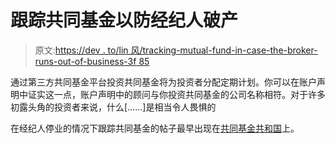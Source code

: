 # 跟踪共同基金以防经纪人破产

> 原文:[https://dev . to/lin 风/tracking-mutual-fund-in-case-the-broker-runs-out-of-business-3f 85](https://dev.to/windson/tracking-mutual-fund-in-case-the-broker-runs-out-of-business-3f85)

通过第三方共同基金平台投资共同基金将为投资者分配定期计划。你可以在账户声明中证实这一点，账户声明中的顾问与你投资共同基金的公司名称相符。对于许多初露头角的投资者来说，什么[……]是相当令人畏惧的

在经纪人停业的情况下跟踪共同基金的帖子最早出现在[共同基金共和国](http://mfrepublic.com)上。